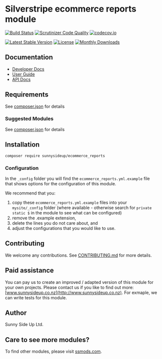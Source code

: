 # Silverstripe ecommerce reports module
[![Build Status](https://travis-ci.org/sunnysideup/silverstripe-ecommerce_reports.svg?branch=master)](https://travis-ci.org/sunnysideup/silverstripe-ecommerce_reports)
[![Scrutinizer Code Quality](https://scrutinizer-ci.com/g/sunnysideup/silverstripe-ecommerce_reports/badges/quality-score.png?b=master)](https://scrutinizer-ci.com/g/sunnysideup/silverstripe-ecommerce_reports/?branch=master)
[![codecov.io](https://codecov.io/github/sunnysideup/silverstripe-ecommerce_reports/coverage.svg?branch=master)](https://codecov.io/github/sunnysideup/silverstripe-ecommerce_reports?branch=master)

[![Latest Stable Version](https://poser.pugx.org/sunnysideup/ecommerce_reports/version)](https://packagist.org/packages/sunnysideup/ecommerce_reports)
[![License](https://poser.pugx.org/sunnysideup/ecommerce_reports/license)](https://packagist.org/packages/sunnysideup/ecommerce_reports)
[![Monthly Downloads](https://poser.pugx.org/sunnysideup/ecommerce_reports/d/monthly)](https://packagist.org/packages/sunnysideup/ecommerce_reports)


## Documentation



 * [Developer Docs](docs/en/INDEX.md)
 * [User Guide](docs/en/userguide.md)
 * [API Docs](http://docs.ssmods.com/sunnysideup/ecommerce_reports/classes.xhtml)


## Requirements



See [composer.json](composer.json) for details


### Suggested Modules



See [composer.json](composer.json) for details


## Installation


```
composer require sunnysideup/ecommerce_reports
```

### Configuration



In the `_config` folder you will find the `ecommerce_reports.yml.example`
file that shows options for the configuration of this module.

We recommend that you:

  1. copy these `ecommerce_reports.yml.example` files into your
`mysite/_config` folder (where available - otherwise search for `private static $` in the module to see what can be configured)
  2. remove the .example extension,
  3. delete the lines you do not care about, and
  4. adjust the configurations that you would like to use.


## Contributing



We welcome any contributions. See [CONTRIBUTING.md](CONTRIBUTING.md) for more details.

## Paid assistance



You can pay us to create an improved / adapted version of this module for your own projects.  Please contact us if you like to find out more: [www.sunnysideup.co.nz](http://www.sunnysideup.co.nz).  For exmaple, we can write tests for this module.  

## Author



Sunny Side Up Ltd.


## Care to see more modules?

To find other modules, please visit [ssmods.com](http://ssmods.com/).

